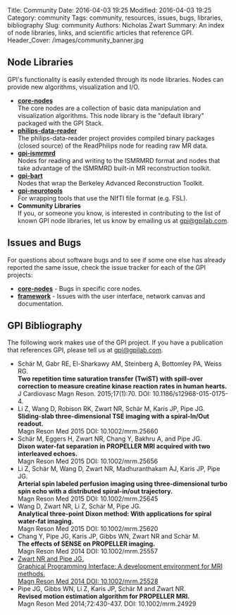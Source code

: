 Title: Community
Date: 2016-04-03 19:25
Modified: 2016-04-03 19:25
Category: community
Tags: community, resources, issues, bugs, libraries, bibliography
Slug: community
Authors: Nicholas Zwart
Summary: An index of node libraries, links, and scientific articles that reference GPI.
Header_Cover: /images/community_banner.jpg

## Node Libraries

GPI's functionality is easily extended through its node libraries. Nodes can
provide new algorithms, visualization and I/O.

* **[core-nodes](https://github.com/gpilab/core-nodes)**<br>
    The core nodes are a collection of basic data manipulation and
    visualization algorithms. This node library is the "default library"
    packaged with the GPI Stack.
* **[philips-data-reader](https://github.com/gpilab/philips-data-reader)**<br>
    The philips-data-reader project provides compiled binary packages (closed
    source) of the ReadPhilips node for reading raw MR data.
* **[gpi-ismrmrd](https://github.com/hansenms/gpi_ismrmrd/tree/master/ismrmrd/GPI)**<br>
    Nodes for reading and writing to the ISMRMRD format and nodes that take
    advantage of the ISMRMRD built-in MR reconstruction toolkit.
* **[gpi-bart](https://github.com/nckz/bart/tree/master/gpi)**<br>
    Nodes that wrap the Berkeley Advanced Reconstruction Toolkit.
* **[gpi-neurotools](https://github.com/aganders3/gpi-neurotools)**<br>
    For wrapping tools that use the NIfTI file format (e.g. FSL).
* **Community Libraries**<br>
    If you, or someone you know, is interested in contributing to the list of
    known GPI node libraries, let us know by emailing us at
    [gpi@gpilab.com](mailto:gpi@gpilab.com).

## Issues and Bugs

For questions about software bugs and to see if some one else has already
reported the same issue, check the issue tracker for each of the GPI projects:

* **[core-nodes](https://github.com/gpilab/core-nodes/issues)** - Bugs in
  specific core nodes.
* **[framework](https://github.com/gpilab/framework/issues)** - Issues with the
  user interface, network canvas and documentation.

## GPI Bibliography

The following work makes use of the GPI project. If you have a publication that
references GPI, please tell us at [gpi@gpilab.com](mailto:gpi@gpilab.com).

* Schär M, Gabr RE, El-Sharkawy AM, Steinberg A, Bottomley PA, Weiss RG.<br>
  **Two repetition time saturation transfer (TwiST) with spill-over correction
  to measure creatine kinase reaction rates in human hearts.**<br> J Cardiovasc
  Magn Reson. 2015;17(1):70. DOI: 10.1186/s12968-015-0175-4.
* Li Z, Wang D, Robison RK, Zwart NR, Schär M, Karis JP, Pipe JG.<br>
  **Sliding-slab three-dimensional TSE imaging with a spiral-In/Out
  readout.**<br> Magn Reson Med 2015 DOI: 10.1002/mrm.25660
* Schär M, Eggers H, Zwart NR, Chang Y, Bakhru A, and Pipe JG.<br> **Dixon
  water-fat separation in PROPELLER MRI acquired with two interleaved echoes.**
  <br>Magn Reson Med 2015 DOI: 10.1002/mrm.25656
* Li Z, Schär M, Wang D, Zwart NR, Madhuranthakam AJ, Karis JP, Pipe JG.<br>
  **Arterial spin labeled perfusion imaging using three-dimensional turbo spin
  echo with a distributed spiral-in/out trajectory.**<br> Magn Reson Med 2015
  DOI: 10.1002/mrm.25645
* Wang D, Zwart NR, Li Z, Schär M, Pipe JG.<br> **Analytical three-point Dixon
  method: With applications for spiral water-fat imaging.**<br> Magn Reson Med
  2015 DOI: 10.1002/mrm.25620
* Chang Y, Pipe JG, Karis JP, Gibbs WN, Zwart NR and Schär M.<br> **The effects
  of SENSE on PROPELLER imaging.**<br> Magn Reson Med 2014 DOI:
  10.1002/mrm.25557
* [Zwart NR and Pipe JG.<br> Graphical Programming Interface: A development
  environment for MRI methods.<br> Magn Reson Med 2014 DOI:
  10.1002/mrm.25528](http://onlinelibrary.wiley.com/doi/10.1002/mrm.25528/abstract)
* Pipe JG, Gibbs WN, Li Z, Karis JP, Schär M and Zwart NR.<br> **Revised motion
  estimation algorithm for PROPELLER MRI.**<br> Magn Reson Med 2014;72:430-437.
  DOI: 10.1002/mrm.24929
